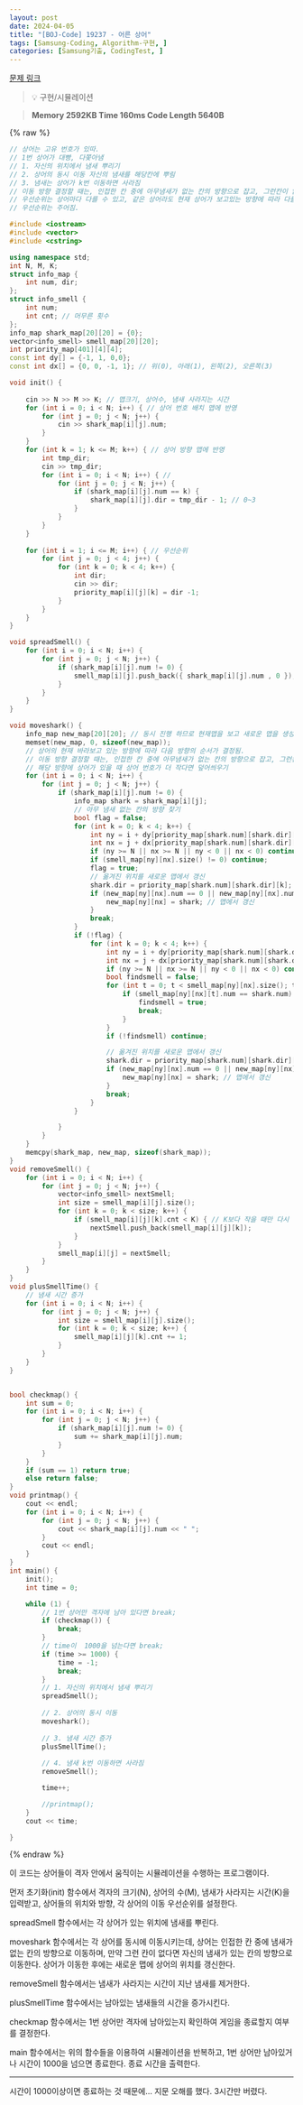 ```yaml
---
layout: post
date: 2024-04-05
title: "[BOJ-Code] 19237 - 어른 상어"
tags: [Samsung-Coding, Algorithm-구현, ]
categories: [Samsung기출, CodingTest, ]
---
```


[문제 링크](https://www.acmicpc.net/problem/19237)


> 💡 구현/시뮬레이션


> **Memory   2592KB                                   Time   160ms                               Code Length   5640B**



{% raw %}
```c++
// 상어는 고유 번호가 있따.
// 1번 상어가 대빵, 다쫓아냄
// 1. 자신의 위치에서 냄새 뿌리기
// 2. 상어의 동시 이동 자신의 냄새를 해당칸에 뿌림
// 3. 냄새는 상어가 k번 이동하면 사라짐
// 이동 방향 결정할 때는, 인접한 칸 중에 아무냄새가 없는 칸의 방향으로 잡고, 그런칸이 없으면 자신의 냄새가 있는 칸의 방향으로 잡음.
// 우선순위는 상어마다 다를 수 있고, 같은 상어라도 현재 상어가 보고있는 방향에 따라 다를 수 도 있다.
// 우선순위는 주어짐.

#include <iostream>
#include <vector>
#include <cstring>

using namespace std;
int N, M, K;
struct info_map {
	int num, dir;
};
struct info_smell {
	int num;
	int cnt; // 머무른 횟수
};
info_map shark_map[20][20] = {0};
vector<info_smell> smell_map[20][20];
int priority_map[401][4][4];
const int dy[] = {-1, 1, 0,0};
const int dx[] = {0, 0, -1, 1}; // 위(0), 아래(1), 왼쪽(2), 오른쪽(3)

void init() {
	
	cin >> N >> M >> K; // 맵크기, 상어수, 냄새 사라지는 시간
	for (int i = 0; i < N; i++) { // 상어 번호 배치 맵에 반영
		for (int j = 0; j < N; j++) {
			cin >> shark_map[i][j].num;
		}
	}
	for (int k = 1; k <= M; k++) { // 상어 방향 맵에 반영
		int tmp_dir;
		cin >> tmp_dir;
		for (int i = 0; i < N; i++) { // 
			for (int j = 0; j < N; j++) {
				if (shark_map[i][j].num == k) {
					shark_map[i][j].dir = tmp_dir - 1; // 0~3
				}
			}
		}
	}
	
	for (int i = 1; i <= M; i++) { // 우선순위
		for (int j = 0; j < 4; j++) {
			for (int k = 0; k < 4; k++) {
				int dir;
				cin >> dir;
				priority_map[i][j][k] = dir -1;
			}
		}
	}
}

void spreadSmell() {
	for (int i = 0; i < N; i++) {
		for (int j = 0; j < N; j++) {
			if (shark_map[i][j].num != 0) {
				smell_map[i][j].push_back({ shark_map[i][j].num , 0 });
			}
		}
	}
}

void moveshark() {
	info_map new_map[20][20]; // 동시 진행 하므로 현재맵을 보고 새로운 맵을 생성함.
	memset(new_map, 0, sizeof(new_map));
	// 상어의 현재 바라보고 있는 방향에 따라 다음 방향의 순서가 결정됨.
	// 이동 방향 결정할 때는, 인접한 칸 중에 아무냄새가 없는 칸의 방향으로 잡고, 그런칸이 없으면 자신의 냄새가 있는 칸의 방향으로 잡음.
	// 해당 방향에 상어가 있을 때 상어 번호가 더 작다면 덮어씌우기
	for (int i = 0; i < N; i++) {
		for (int j = 0; j < N; j++) {
			if (shark_map[i][j].num != 0) {
				info_map shark = shark_map[i][j];
				// 아무 냄새 없는 칸의 방향 찾기
				bool flag = false;
				for (int k = 0; k < 4; k++) {
					int ny = i + dy[priority_map[shark.num][shark.dir][k]];
					int nx = j + dx[priority_map[shark.num][shark.dir][k]];
					if (ny >= N || nx >= N || ny < 0 || nx < 0) continue;
					if (smell_map[ny][nx].size() != 0) continue;
					flag = true;
					// 옮겨진 위치를 새로운 맵에서 갱신
					shark.dir = priority_map[shark.num][shark.dir][k]; // 방향 갱신
					if (new_map[ny][nx].num == 0 || new_map[ny][nx].num > shark.num) { // 빈칸이거나 기존에 있던 놈 보다 수가 작아야함
						new_map[ny][nx] = shark; // 맵에서 갱신
					}
					break;
				}
				if (!flag) {
					for (int k = 0; k < 4; k++) {
						int ny = i + dy[priority_map[shark.num][shark.dir][k]];
						int nx = j + dx[priority_map[shark.num][shark.dir][k]];
						if (ny >= N || nx >= N || ny < 0 || nx < 0) continue;
						bool findsmell = false;
						for (int t = 0; t < smell_map[ny][nx].size(); t++) {
							if (smell_map[ny][nx][t].num == shark.num) {
								findsmell = true;
								break;
							}
						}
						if (!findsmell) continue;

						// 옮겨진 위치를 새로운 맵에서 갱신
						shark.dir = priority_map[shark.num][shark.dir][k]; // 방향 갱신
						if (new_map[ny][nx].num == 0 || new_map[ny][nx].num > shark.num) { // 빈칸이거나 기존에 있던 놈 보다 수가 작아야함
							new_map[ny][nx] = shark; // 맵에서 갱신
						}
						break;
					}
				}

			}
		}
	}
	memcpy(shark_map, new_map, sizeof(shark_map));
}
void removeSmell() {
	for (int i = 0; i < N; i++) {
		for (int j = 0; j < N; j++) {
			vector<info_smell> nextSmell;
			int size = smell_map[i][j].size();
			for (int k = 0; k < size; k++) {
				if (smell_map[i][j][k].cnt < K) { // K보다 작을 때만 다시 추가해줌.
					nextSmell.push_back(smell_map[i][j][k]);
				}
			}
			smell_map[i][j] = nextSmell;
		}
	}
}
void plusSmellTime() {
	// 냄새 시간 증가
	for (int i = 0; i < N; i++) {
		for (int j = 0; j < N; j++) {
			int size = smell_map[i][j].size();
			for (int k = 0; k < size; k++) {
				smell_map[i][j][k].cnt += 1;
			}
		}
	}
}


bool checkmap() {
	int sum = 0;
	for (int i = 0; i < N; i++) {
		for (int j = 0; j < N; j++) {
			if (shark_map[i][j].num != 0) {
				sum += shark_map[i][j].num;
			}
		}
	}
	if (sum == 1) return true;
	else return false;
}
void printmap() {
	cout << endl;
	for (int i = 0; i < N; i++) {
		for (int j = 0; j < N; j++) {
			cout << shark_map[i][j].num << " ";
		}
		cout << endl;
	}
}
int main() {
	init();
	int time = 0;

	while (1) {
		// 1번 상어만 격자에 남아 있다면 break;
		if (checkmap()) {
			break;
		}
		// time이  1000을 넘는다면 break;
		if (time >= 1000) {
			time = -1;
			break;
		}
		// 1. 자신의 위치에서 냄새 뿌리기
		spreadSmell();
		
		// 2. 상어의 동시 이동
		moveshark();
		
		// 3. 냄새 시간 증가 
		plusSmellTime();
		
		// 4. 냄새 k번 이동하면 사라짐
		removeSmell();

		time++;

		//printmap();
	}
	cout << time;

}
```
{% endraw %}



이 코드는 상어들이 격자 안에서 움직이는 시뮬레이션을 수행하는 프로그램이다.

먼저 초기화(init) 함수에서 격자의 크기(N), 상어의 수(M), 냄새가 사라지는 시간(K)을 입력받고, 상어들의 위치와 방향, 각 상어의 이동 우선순위를 설정한다.

spreadSmell 함수에서는 각 상어가 있는 위치에 냄새를 뿌린다.

moveshark 함수에서는 각 상어를 동시에 이동시키는데, 상어는 인접한 칸 중에 냄새가 없는 칸의 방향으로 이동하며, 만약 그런 칸이 없다면 자신의 냄새가 있는 칸의 방향으로 이동한다. 상어가 이동한 후에는 새로운 맵에 상어의 위치를 갱신한다.

removeSmell 함수에서는 냄새가 사라지는 시간이 지난 냄새를 제거한다.

plusSmellTime 함수에서는 남아있는 냄새들의 시간을 증가시킨다.

checkmap 함수에서는 1번 상어만 격자에 남아있는지 확인하여 게임을 종료할지 여부를 결정한다.

main 함수에서는 위의 함수들을 이용하여 시뮬레이션을 반복하고, 1번 상어만 남아있거나 시간이 1000을 넘으면 종료한다. 종료 시간을 출력한다.


---


시간이 1000이상이면 종료하는 것 때문에… 지문 오해를 했다. 3시간만 버렸다.

